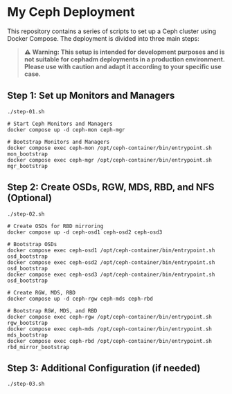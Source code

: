 # My Ceph Deployment

This repository contains a series of scripts to set up a Ceph cluster using Docker Compose. The deployment is divided into three main steps:

> ⚠️ **Warning: This setup is intended for development purposes and is not suitable for cephadm deployments in a production environment. Please use with caution and adapt it according to your specific use case.**

## Step 1: Set up Monitors and Managers

```shell
./step-01.sh

# Start Ceph Monitors and Managers
docker compose up -d ceph-mon ceph-mgr

# Bootstrap Monitors and Managers
docker compose exec ceph-mon /opt/ceph-container/bin/entrypoint.sh mon_bootstrap
docker compose exec ceph-mgr /opt/ceph-container/bin/entrypoint.sh mgr_bootstrap
```

## Step 2: Create OSDs, RGW, MDS, RBD, and NFS (Optional)

```shell
./step-02.sh

# Create OSDs for RBD mirroring
docker compose up -d ceph-osd1 ceph-osd2 ceph-osd3

# Bootstrap OSDs
docker compose exec ceph-osd1 /opt/ceph-container/bin/entrypoint.sh osd_bootstrap
docker compose exec ceph-osd2 /opt/ceph-container/bin/entrypoint.sh osd_bootstrap
docker compose exec ceph-osd3 /opt/ceph-container/bin/entrypoint.sh osd_bootstrap

# Create RGW, MDS, RBD
docker compose up -d ceph-rgw ceph-mds ceph-rbd

# Bootstrap RGW, MDS, and RBD
docker compose exec ceph-rgw /opt/ceph-container/bin/entrypoint.sh rgw_bootstrap
docker compose exec ceph-mds /opt/ceph-container/bin/entrypoint.sh mds_bootstrap
docker compose exec ceph-rbd /opt/ceph-container/bin/entrypoint.sh rbd_mirror_bootstrap
```

## Step 3: Additional Configuration (if needed)

```shell
./step-03.sh
```
